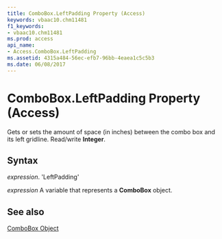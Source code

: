 ```yaml
---
title: ComboBox.LeftPadding Property (Access)
keywords: vbaac10.chm11481
f1_keywords:
- vbaac10.chm11481
ms.prod: access
api_name:
- Access.ComboBox.LeftPadding
ms.assetid: 4315a484-56ec-efb7-96bb-4eaea1c5c5b3
ms.date: 06/08/2017
---
```



# ComboBox.LeftPadding Property (Access)

Gets or sets the amount of space (in inches) between the combo box and its left gridline. Read/write  **Integer**.


## Syntax

 _expression_. 'LeftPadding'

 _expression_ A variable that represents a **ComboBox** object.


## See also


[ComboBox Object](Access.ComboBox.md)

